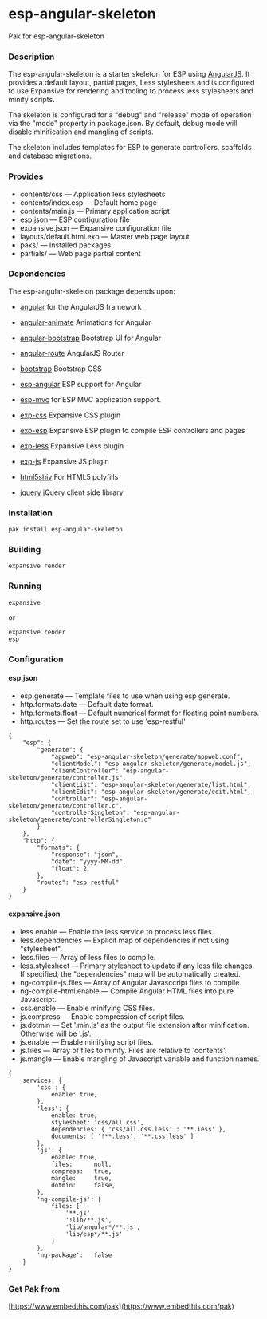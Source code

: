 esp-angular-skeleton
===

Pak for esp-angular-skeleton

### Description

The esp-angular-skeleton is a starter skeleton for ESP using
[AngularJS](http://angularjs.org). It provides a default layout,
partial pages, Less stylesheets and is configured to use Expansive
for rendering and tooling to process less stylesheets and minify scripts.

The skeleton is configured for a "debug" and "release" mode of operation via the
"mode" property in package.json. By default, debug mode will disable minification and
mangling of scripts.

The skeleton includes templates for ESP to generate controllers, scaffolds 
and database migrations.

### Provides

* contents/css &mdash; Application less stylesheets
* contents/index.esp &mdash; Default home page
* contents/main.js &mdash; Primary application script
* esp.json &mdash; ESP configuration file
* expansive.json &mdash; Expansive configuration file
* layouts/default.html.exp &mdash; Master web page layout
* paks/ &mdash; Installed packages
* partials/ &mdash; Web page partial content

### Dependencies

The esp-angular-skeleton package depends upon:

* [angular](https://www.npmjs.com/search?q=angular) for the AngularJS framework
* [angular-animate](https://github.com/embedthis/exp-css) Animations for Angular
* [angular-bootstrap](https://github.com/embedthis/angular-bootstrap) Bootstrap UI for Angular
* [angular-route](https://github.com/embedthis/angular-bootstrap) AngularJS Router
* [bootstrap](https://www.npmjs.com/search?q=bootstrap) Bootstrap CSS
* [esp-angular](https://github.com/embedthis/exp-css) ESP support for Angular
* [esp-mvc](https://github.com/embedthis/esp-mvc) for ESP MVC application support.

* [exp-css](https://github.com/embedthis/exp-css) Expansive CSS plugin
* [exp-esp](https://github.com/embedthis/exp-esp) Expansive ESP plugin to compile ESP controllers and pages
* [exp-less](https://github.com/embedthis/exp-less) Expansive Less plugin
* [exp-js](https://github.com/embedthis/exp-js) Expansive JS plugin
* [html5shiv](https://www.npmjs.com/search?q=html5shiv) For HTML5 polyfills
* [jquery](https://www.npmjs.com/search?q=jquery) jQuery client side library

### Installation

    pak install esp-angular-skeleton

### Building

    expansive render

### Running

    expansive

or

    expansive render
    esp

### Configuration

#### esp.json

* esp.generate &mdash; Template files to use when using esp generate.
* http.formats.date &mdash; Default date format.
* http.formats.float &mdash; Default numerical format for floating point numbers.
* http.routes &mdash; Set the route set to use 'esp-restful'

```
{
    "esp": {
        "generate": {
            "appweb": "esp-angular-skeleton/generate/appweb.conf",
            "clientModel": "esp-angular-skeleton/generate/model.js",
            "clientController": "esp-angular-skeleton/generate/controller.js",
            "clientList": "esp-angular-skeleton/generate/list.html",
            "clientEdit": "esp-angular-skeleton/generate/edit.html",
            "controller": "esp-angular-skeleton/generate/controller.c",
            "controllerSingleton": "esp-angular-skeleton/generate/controllerSingleton.c"
        }
    },
    "http": {
        "formats": {
            "response": "json",
            "date": "yyyy-MM-dd",
            "float": 2
        },
        "routes": "esp-restful"
    }
}
```

#### expansive.json

* less.enable &mdash; Enable the less service to process less files.
* less.dependencies &mdash; Explicit map of dependencies if not using "stylesheet". 
* less.files &mdash; Array of less files to compile.
* less.stylesheet &mdash; Primary stylesheet to update if any less file changes.
    If specified, the "dependencies" map will be automatically created. 
* ng-compile-js.files &mdash; Array of Angular Javasccript files to compile.
* ng-compile-html.enable &mdash; Compile Angular HTML files into pure Javascript.
* css.enable &mdash; Enable minifying CSS files.
* js.compress &mdash; Enable compression of script files.
* js.dotmin &mdash; Set '.min.js' as the output file extension after minification. Otherwise will be '.js'.
* js.enable &mdash; Enable minifying script files.
* js.files &mdash; Array of files to minify. Files are relative to 'contents'.
* js.mangle &mdash; Enable mangling of Javascript variable and function names.

```
{
    services: {
        'css': {
            enable: true,
        },
        'less': {
            enable: true,
            stylesheet: 'css/all.css',
            dependencies: { 'css/all.css.less' : '**.less' },
            documents: [ '!**.less', '**.css.less' ]
        },
        'js': {
            enable: true,
            files:      null,
            compress:   true,
            mangle:     true,
            dotmin:     false,
        },
        'ng-compile-js': {
            files: [
                '**.js',
                '!lib/**.js',
                'lib/angular*/**.js',
                'lib/esp*/**.js'
            ]
        },
        'ng-package':   false
    }
}
```

### Get Pak from

[https://www.embedthis.com/pak](https://www.embedthis.com/pak)

